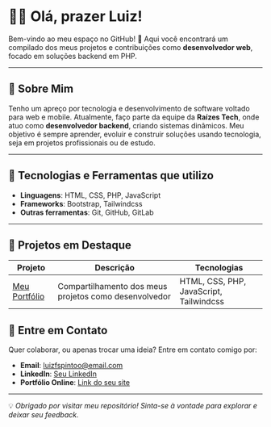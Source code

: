 # 👨‍💻 Olá, prazer Luiz!

Bem-vindo ao meu espaço no GitHub! 🎉 Aqui você encontrará um compilado dos meus projetos e contribuições como **desenvolvedor web**, focado em soluções backend em PHP.

---

## 🌟 Sobre Mim

Tenho um apreço por tecnologia e desenvolvimento de software voltado para web e mobile. Atualmente, faço parte da equipe da **Raízes Tech**, onde atuo como **desenvolvedor backend**, criando sistemas dinâmicos. Meu objetivo é sempre aprender, evoluir e construir soluções usando tecnologia, seja em projetos profissionais ou de estudo.

---

## 🚀 Tecnologias e Ferramentas que utilizo

- **Linguagens**: HTML, CSS, PHP, JavaScript
- **Frameworks**: Bootstrap, Tailwindcss
- **Outras ferramentas**: Git, GitHub, GitLab

---

## 📂 Projetos em Destaque

| Projeto       | Descrição                              | Tecnologias        |
|---------------|----------------------------------------|--------------------|
| [Meu Portfólio](#)| Compartilhamento dos meus projetos como desenvolvedor          | HTML, CSS, PHP, JavaScript, Tailwindcss|


## 📩 Entre em Contato

Quer colaborar, ou apenas trocar uma ideia? Entre em contato comigo por:

- **Email**: [luizfspintoo@email.com](mailto:luizfspintoo@outlook.com)
- **LinkedIn**: [Seu LinkedIn](#)
- **Portfólio Online**: [Link do seu site](#)

---

💡 *Obrigado por visitar meu repositório! Sinta-se à vontade para explorar e deixar seu feedback.*

